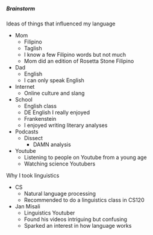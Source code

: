 ##### Brainstorm

Ideas of things that influenced my language
- Mom
	- Filipino
	- Taglish
	- I know a few Filipino words but not much
	- Mom did an edition of Rosetta Stone Filipino
- Dad
	- English
	- I can only speak English
- Internet
	- Online culture and slang
- School
	- English class
	- DE English I really enjoyed
	- Frankenstein
	- I enjoyed writing literary analyses
- Podcasts
	- Dissect
		- DAMN analysis
- Youtube
	- Listening to people on Youtube from a young age
	- Watching science Youtubers

Why I took linguistics
- CS
	- Natural language processing
	- Recommended to do a linguistics class in CS120
- Jan Misali
	- Linguistics Youtuber
	- Found his videos intriguing but confusing
	- Sparked an interest in how language works